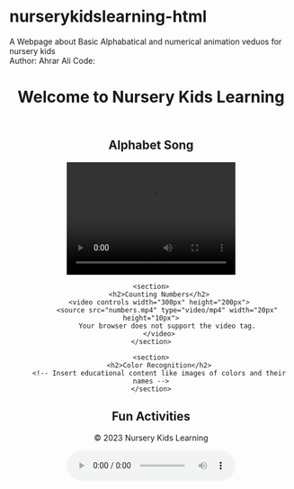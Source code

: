# nurserykidslearning-html
A Webpage about Basic Alphabatical and numerical animation veduos for nursery kids 
<br>
Author: Ahrar Ali
Code:
<!DOCTYPE html>
<html lang="en">
<head>
    <meta charset="UTF-8">
    <meta name="viewport" content="width=device-width, initial-scale=1.0">
    <title>Nursery Kids Learning</title>
    <style>
        /* Add your CSS styles here */
    </style>
    <link href="backgrounf"
</head>
<body>
   <center> <header>
    <h1>Welcome to Nursery Kids Learning</h1>
</header>

<nav>
    <!-- Navigation links (if needed) -->
</nav>

<main>
    <section>
        <h2>Alphabet Song</h2>
        <video controls width="300px" height="200px">
            <source src="abc.mp4" type="video/mp4">
            Your browser does not support the video tag.
        </video>
    </section>

    <section>
        <h2>Counting Numbers</h2>
        <video controls width="300px" height="200px">
            <source src="numbers.mp4" type="video/mp4" width="20px" height="10px">
            Your browser does not support the video tag.
        </video>
    </section>

    <section>
        <h2>Color Recognition</h2>
        <!-- Insert educational content like images of colors and their names -->
    </section>
</main>

<aside>
    <h2>Fun Activities</h2>
    <!-- Add interactive games or quizzes here -->
</aside>

<footer>
    <p>&copy; 2023 Nursery Kids Learning</p>
</footer>

<audio controls autoplay loop>
    <source src="kidsaudio.mp3" type="audio/mpeg" >
    Your browser does not support the audio tag.
</audio></center>

</body>
</html>

